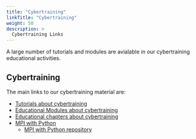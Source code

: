 ```yaml
---
title: "Cybertraining"
linkTitle: "Cybertraining"
weight: 50
description: >
  Cybertraining Links
---
```




A large number of tutorials and modules are avialable in our
cybertraining educational activities.



## Cybertraining

The main links to our cybertraining material are:

* [Tutorials about cybertraining](https://cybertraining-dsc.github.io/docs/tutorial/)
* [Educational Modules about cybertraining](https://cybertraining-dsc.github.io/docs/modules/)
* [Educational chapters about cybertraining](https://github.com/cloudmesh-community/book/tree/main/chapters)
* [MPI with Python](https://cloudmesh.github.io/cloudmesh-mpi/report-mpi.pdf)
  * [MPI with Python repository](https://github.com/cloudmesh/cloudmesh-mpi)
